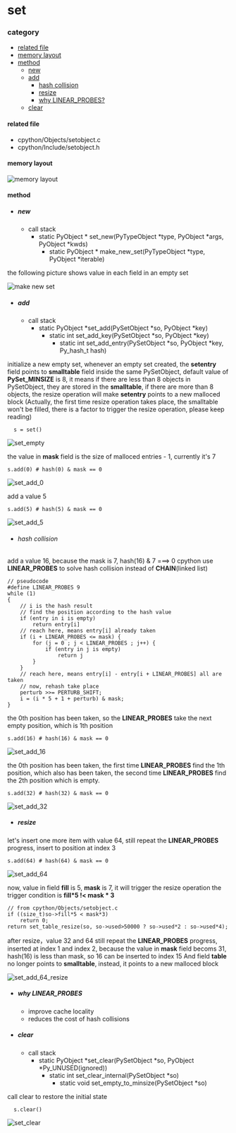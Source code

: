 # set

### category

* [related file](#related-file)
* [memory layout](#memory-layout)
* [method](#method)
	* [new](#new)
	* [add](#add)
		* [hash collision](#hash-collision)
		* [resize](#resize)
	    * [why LINEAR_PROBES?](#why-LINEAR_PROBES)
	* [clear](#clear)

#### related file
* cpython/Objects/setobject.c
* cpython/Include/setobject.h

#### memory layout

![memory layout](https://img-blog.csdnimg.cn/20190312123042232.png?x-oss-process=image/watermark,type_ZmFuZ3poZW5naGVpdGk,shadow_10,text_aHR0cHM6Ly9ibG9nLmNzZG4ubmV0L3FxXzMxNzIwMzI5,size_16,color_FFFFFF,t_70)

#### method

* ##### **new**
    * call stack
	    * static PyObject * set_new(PyTypeObject *type, PyObject *args, PyObject *kwds)
		    * static PyObject * make_new_set(PyTypeObject *type, PyObject *iterable)

the following picture shows value in each field in an empty set

![make new set](https://github.com/zpoint/Cpython-Internals/blob/master/BasicObject/set/make_new_set.png)

* ##### **add**
    * call stack
        * static PyObject *set_add(PySetObject *so, PyObject *key)
		    * static int set_add_key(PySetObject *so, PyObject *key)
			    * static int set_add_entry(PySetObject *so, PyObject *key, Py_hash_t hash)


initialize a new empty set, whenever an empty set created, the **setentry** field points to **smalltable** field inside the same PySetObject, default value of **PySet_MINSIZE** is 8, it means if there are less than 8 objects in PySetObject, they are stored in the **smalltable**, if there are more than 8 objects, the resize operation will make **setentry** points to a new malloced block
(Actually, the first time resize operation takes place, the smalltable won't be filled, there is a factor to trigger the resize operation, please keep reading)

      s = set()

![set_empty](https://github.com/zpoint/Cpython-Internals/blob/master/BasicObject/set/set_empty.png)

the value in **mask** field is the size of malloced entries - 1, currently it's 7

    s.add(0) # hash(0) & mask == 0

![set_add_0](https://github.com/zpoint/Cpython-Internals/blob/master/BasicObject/set/set_add_0.png)

add a value 5

    s.add(5) # hash(5) & mask == 0

![set_add_5](https://github.com/zpoint/Cpython-Internals/blob/master/BasicObject/set/set_add_5.png)

* ###### hash collision

add a value 16, because the mask is 7, hash(16) & 7 ===> 0
cpython use **LINEAR_PROBES** to solve hash collision instead of **CHAIN**(linked list)

    // pseudocode
    #define LINEAR_PROBES 9
    while (1)
    {
        // i is the hash result
        // find the position according to the hash value
        if (entry in i is empty)
        	return entry[i]
        // reach here, means entry[i] already taken
        if (i + LINEAR_PROBES <= mask) {
            for (j = 0 ; j < LINEAR_PROBES ; j++) {
            	if (entry in j is empty)
                	return j
            }
        }
        // reach here, means entry[i] - entry[i + LINEAR_PROBES] all are taken
        // now, rehash take place
        perturb >>= PERTURB_SHIFT;
        i = (i * 5 + 1 + perturb) & mask;
    }

the 0th position has been taken, so the **LINEAR_PROBES** take the next empty position, which is 1th position

    s.add(16) # hash(16) & mask == 0

![set_add_16](https://github.com/zpoint/Cpython-Internals/blob/master/BasicObject/set/set_add_16.png)

the 0th position has been taken, the first time **LINEAR_PROBES** find the 1th position, which also has been taken, the second time **LINEAR_PROBES** find the 2th position which is empty.

    s.add(32) # hash(32) & mask == 0

![set_add_32](https://github.com/zpoint/Cpython-Internals/blob/master/BasicObject/set/set_add_32.png)

* ##### **resize**

let's insert one more item with value 64, still repeat the **LINEAR_PROBES** progress, insert to position at index 3

    s.add(64) # hash(64) & mask == 0

![set_add_64](https://github.com/zpoint/Cpython-Internals/blob/master/BasicObject/set/set_add_64.png)

now, value in field **fill** is 5, **mask** is 7, it will trigger the resize operation
the trigger condition is **fill*5 !< mask * 3**

	// from cpython/Objects/setobject.c
	if ((size_t)so->fill*5 < mask*3)
		return 0;
	return set_table_resize(so, so->used>50000 ? so->used*2 : so->used*4);

after resize，value 32 and 64 still repeat the **LINEAR_PROBES** progress, inserted at index 1 and index 2, because the value in **mask** field becoms 31, hash(16) is less than mask, so 16 can be inserted to index 15
And field **table** no longer points to **smalltable**, instead, it points to a new malloced block

![set_add_64_resize](https://github.com/zpoint/Cpython-Internals/blob/master/BasicObject/set/set_add_64_resize.png)

* ##### **why LINEAR_PROBES**
    * improve cache locality
    * reduces the cost of hash collisions

* ##### **clear**
    * call stack
        * static PyObject *set_clear(PySetObject *so, PyObject *Py_UNUSED(ignored))
		    * static int set_clear_internal(PySetObject *so)
				* static void set_empty_to_minsize(PySetObject *so)

call clear to restore the initial state

      s.clear()

![set_clear](https://github.com/zpoint/Cpython-Internals/blob/master/BasicObject/set/set_clear.png)